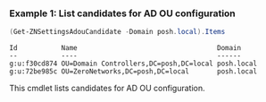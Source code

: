 ### Example 1: List candidates for AD OU configuration
```powershell
(Get-ZNSettingsAdouCandidate -Domain posh.local).Items
```

```output
Id           Name                                   Domain
--           ----                                   ------
g:u:f30cd874 OU=Domain Controllers,DC=posh,DC=local posh.local
g:u:72be985c OU=ZeroNetworks,DC=posh,DC=local       posh.local
```

This cmdlet lists candidates for AD OU configuration.
